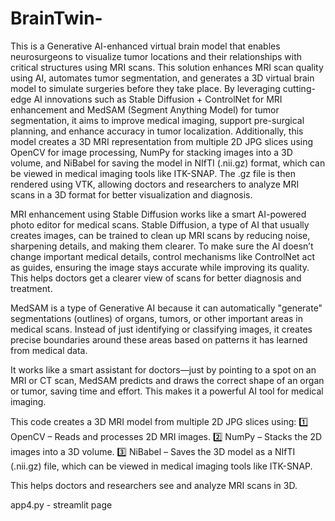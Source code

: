 # BrainTwin-

This is a Generative AI-enhanced virtual brain model that enables neurosurgeons to visualize tumor locations and their relationships with critical structures using MRI scans. This solution enhances MRI scan quality using AI, automates tumor segmentation, and generates a 3D virtual brain model to simulate surgeries before they take place. By leveraging cutting-edge AI innovations such as Stable Diffusion + ControlNet for MRI enhancement and MedSAM (Segment Anything Model) for tumor segmentation, it aims to improve medical imaging, support pre-surgical planning, and enhance accuracy in tumor localization. Additionally, this model creates a 3D MRI representation from multiple 2D JPG slices using OpenCV for image processing, NumPy for stacking images into a 3D volume, and NiBabel for saving the model in NIfTI (.nii.gz) format, which can be viewed in medical imaging tools like ITK-SNAP. The .gz file is then rendered using VTK, allowing doctors and researchers to analyze MRI scans in a 3D format for better visualization and diagnosis.

MRI enhancement using Stable Diffusion works like a smart AI-powered photo editor for medical scans. Stable Diffusion, a type of AI that usually creates images, can be trained to clean up MRI scans by reducing noise, sharpening details, and making them clearer. To make sure the AI doesn’t change important medical details, control mechanisms like ControlNet act as guides, ensuring the image stays accurate while improving its quality. This helps doctors get a clearer view of scans for better diagnosis and treatment.  

MedSAM is a type of Generative AI because it can automatically "generate" segmentations (outlines) of organs, tumors, or other important areas in medical scans. Instead of just identifying or classifying images, it creates precise boundaries around these areas based on patterns it has learned from medical data.

It works like a smart assistant for doctors—just by pointing to a spot on an MRI or CT scan, MedSAM predicts and draws the correct shape of an organ or tumor, saving time and effort. This makes it a powerful AI tool for medical imaging.

This code creates a 3D MRI model from multiple 2D JPG slices using:
1️⃣ OpenCV – Reads and processes 2D MRI images.
2️⃣ NumPy – Stacks the 2D images into a 3D volume.
3️⃣ NiBabel – Saves the 3D model as a NIfTI (.nii.gz) file, which can be viewed in medical imaging tools like ITK-SNAP.

This helps doctors and researchers see and analyze MRI scans in 3D.

app4.py - streamlit page
